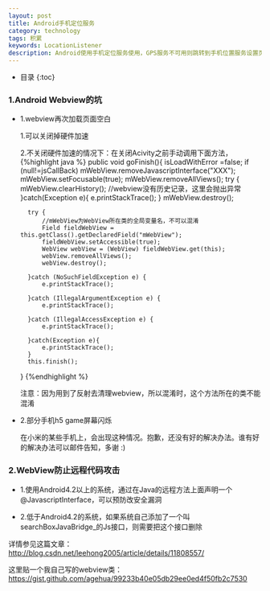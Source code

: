```yaml
---
layout: post
title: Android手机定位服务
category: technology
tags: 积累
keywords: LocationListener
description: Android使用手机定位服务使用，GPS服务不可用则跳转到手机位置服务设置页面
---
```


* 目录
{:toc}

### 1.Android Webview的坑

- 1.webview再次加载页面空白

  1.可以关闭掉硬件加速


  2.不关闭硬件加速的情况下：在关闭Acivity之前手动调用下面方法，
  {%highlight java %}
   public void goFinish(){
        isLoadWithError =false;
        if (null!=jsCallBack)
            mWebView.removeJavascriptInterface("XXX");
        mWebView.setFocusable(true);
        mWebView.removeAllViews();
        try {
        	mWebView.clearHistory(); //webview没有历史记录，这里会抛出异常
        }catch(Exception e){
            e.printStackTrace();
        }
        mWebView.destroy();

        try {
        	//mWebView为WebView所在类的全局变量名，不可以混淆
            Field fieldWebView = this.getClass().getDeclaredField("mWebView");
            fieldWebView.setAccessible(true);
            WebView webView = (WebView) fieldWebView.get(this);
            webView.removeAllViews();
            webView.destroy();

        }catch (NoSuchFieldException e) {
            e.printStackTrace();

        }catch (IllegalArgumentException e) {
            e.printStackTrace();

        }catch (IllegalAccessException e) {
            e.printStackTrace();

        }catch(Exception e){
            e.printStackTrace();
        }
        this.finish();
    }
   {%endhighlight %} 

   注意：因为用到了反射去清理webview，所以混淆时，这个方法所在的类不能混淆 


- 2.部分手机h5 game屏幕闪烁

	在小米的某些手机上，会出现这种情况。抱歉，还没有好的解决办法。谁有好的解决办法可以邮件告知，多谢 :)


### 2.WebView防止远程代码攻击 

- 1.使用Android4.2以上的系统，通过在Java的远程方法上面声明一个@JavascriptInterface，可以预防改安全漏洞  

- 2.低于Android4.2的系统，如果系统自己添加了一个叫searchBoxJavaBridge_的Js接口，则需要把这个接口删除

详情参见这篇文章：http://blog.csdn.net/leehong2005/article/details/11808557/

这里贴一个我自己写的webview类：https://gist.github.com/agehua/99233b40e05db29ee0ed4f50fb2c7530

